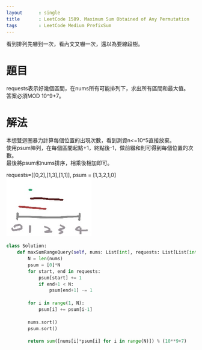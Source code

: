 ```yaml
---
layout      : single
title       : LeetCode 1589. Maximum Sum Obtained of Any Permutation
tags 		: LeetCode Medium PrefixSum
---
```

看到排列先嚇到一次，看內文又嚇一次，還以為要線段樹。

# 題目
requests表示好幾個區間，在nums所有可能排列下，求出所有區間和最大值。  
答案必須MOD 10^9+7。

# 解法
本想雙迴圈暴力計算每個位置的出現次數，看到測資n<=10^5直接放棄。  
使用psum陣列，在每個區間起點+1，終點後-1，做前綴和則可得到每個位置的次數。  
最後將psum和nums排序，相乘後相加即可。  

requests=[[0,2],[1,3],[1,1]], psum = [1,3,2,1,0]  
![示意圖](/assets/img/2022-01-24-leetcode-1589-maximum-sum-obtained-of-any-permutation-1.jpg)

    
```python
class Solution:
    def maxSumRangeQuery(self, nums: List[int], requests: List[List[int]]) -> int:
        N = len(nums)
        psum = [0]*N
        for start, end in requests:
            psum[start] += 1
            if end+1 < N:
                psum[end+1] -= 1

        for i in range(1, N):
            psum[i] += psum[i-1]

        nums.sort()
        psum.sort()

        return sum([nums[i]*psum[i] for i in range(N)]) % (10**9+7)

```
